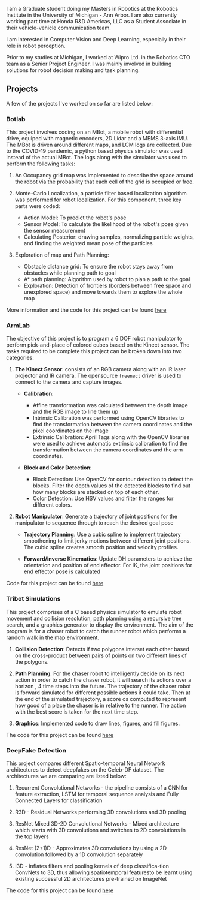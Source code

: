 I am a Graduate student doing my Masters in Robotics at the Robotics Institute in the University of Michigan - Ann Arbor. I am
also currently working part time at Honda R&D Americas, LLC as a Student Associate in their vehicle-vehicle communication team.

I am interested in Computer Vision and Deep Learning, especially in their role in robot perception.

Prior to my studies at Michigan, I worked at Wipro Ltd. in the Robotics CTO team as a Senior Project Engineer. I was mainly involved in building solutions for robot decision making and task planning.

## Projects

A few of the projects I've worked on so far are listed below:

### Botlab

This project involves coding on an MBot, a mobile robot with differential drive, equiped with magnetic encoders, 2D Lidar and a MEMS 3-axis IMU. The MBot is driven around different maps, and LCM logs are collected. Due to the COVID-19 pandemic, a python based physics simulator was used instead of the actual MBot. The logs along with the simulator was used to perform the following tasks:

1. An Occupancy grid map was implemented to describe the space around the robot via the probability that each cell of the grid is occupied or free.

2. Monte-Carlo Localization, a particle filter based localization algorithm was performed for robot localization. For this component, three key parts were coded:
    * Action Model: To predict the robot's pose
    * Sensor Model: To calculate the likelihood of the robot's pose given the sensor measurement
    * Calculating Posterior: drawing samples, normalizing particle weights, and finding the weighted mean pose of the particles

3. Exploration of map and Path Planning:
    * Obstacle distance grid: To ensure the robot stays away from obstacles while planning path to goal
    * A* path planning: Algorithm used by robot to plan a path to the goal
    * Exploration: Detection of frontiers (borders between free space and unexplored space) and move towards them to explore the whole map

More information and the code for this project can be found [here](https://github.com/shreshthabasu/BotLab)

### ArmLab

The objective of this project is to program a 6 DOF robot manipulator to perform pick-and-place of colored cubes based on the Kinect sensor. The tasks required to be complete this project can be broken down into two categories:

1. **The Kinect Sensor**: consists of an RGB camera along with an IR laser projector and IR camera. The opensource `freenect` driver is used to connect to the camera and capture images.

    * **Calibration**:
        * Affine transformation was calculated between the depth image and the RGB image to line them up
        * Intrinsic Calibration was performed using OpenCV libraries to find the transformation between the camera coordinates and the pixel coordinates on the image
        * Extrinsic Calibration: April Tags along with the OpenCV libraries were used to achieve automatic extrinsic calibration to find the transformation between the camera coordinates and the arm coordinates.

    * **Block and Color Detection**:
        * Block Detection: Use OpenCV for contour detection to detect the blocks. Filter the depth values of the detected blocks to find out how many blocks are stacked on top of each other.
        * Color Detection: Use HSV values and filter the ranges for different colors.

2. **Robot Manipulator**: Generate a trajectory of joint positions for the manipulator to sequence through to reach the desired goal pose

    * **Trajectory Planning**: Use a cubic spline to implement trajectory smoothening to limit jerky motions between different joint positions. The cubic spline creates smooth position and velocity profiles.

    * **Forward/Inverse Kinematics**: Update DH parameters to achieve the orientation and position of end effector. For IK, the joint positions for end effector pose is calculated

Code for this project can be found [here](https://github.com/shreshthabasu/armlab)

### Tribot Simulations

This project comprises of a C based physics simulator to emulate robot movement and collision resolution, path planning using a recursive tree search, and a graphics generator to display the environment. The aim of the program is for a chaser robot to catch the runner robot which performs a random walk in the map environment.

1. **Collision Detection**: Detects if two polygons interset each other based on the cross-product between pairs of points on two different lines of the polygons.

2. **Path Planning**: For the chaser robot to intelligently decide on its next action in order to catch the chaser robot,  it will search its actions over a horizon , 4 time steps into the future. The trajectory of the chaser robot is forward simulated for different possible actions it could take. Then at the end of the simulated trajectory, a score os computed to represent how good of a place the chaser is in relative to the runner. The action with the best score is taken for the next time step.

3. **Graphics**: Implemented code to draw lines, figures, and fill figures.

The code for this project can be found [here](https://github.com/shreshthabasu/robot_chase)

### DeepFake Detection

This project compares different Spatio-temporal Neural Network architectures to detect deepfakes on the Celeb-DF dataset. The architectures we are comparing are listed below:

1. Recurrent Convolutional Networks - the pipeline consists of a CNN for feature extraction, LSTM for temporal sequence analysis and Fully Connected Layers for classification

2. R3D - Residual Networks performing 3D convolutions and 3D pooling

3. ResNet Mixed 3D-2D Convolutional Networks - Mixed architecture which starts with 3D convolutions and switches to 2D convolutions in the top layers

4. ResNet (2+1)D - Approximates 3D convolutions by using a 2D convolution followed by a 1D convolution separately

5. I3D - inflates  filters  and  pooling  kernels  of  deep  classifica-tion ConvNets to 3D, thus allowing spatiotemporal featuresto be learnt using existing successful 2D architectures pre-trained on ImageNet

The code for this project can be found [here](https://github.com/shreshthabasu/Deepfake-Detection)


